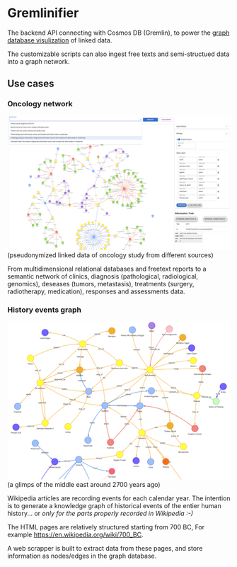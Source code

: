# Gremlinifier

The backend API connecting with Cosmos DB (Gremlin), to power the [graph database visulization](https://github.com/xdqc/kankerpop-visualizer) of linked data. 

The customizable scripts can also ingest free texts and semi-structued data into a graph network.

## Use cases

### Oncology network

[![cancer-logic-model](/docs/cancerpop-visualizer.png)](https://github.com/xdqc/kankerpop-visualizer)
(pseudonymized linked data of oncology study from different sources)

From multidimensional relational databases and freetext reports to a semantic network of clinics, diagnosis (pathological, radiological, genomics), deseases (tumors, metastasis), treatments (surgery, radiotherapy, medication), responses and assessments data.

### History events graph

![history-events-example](/docs/history-events-example.png)
(a glimps of the middle east around 2700 years ago)

Wikipedia articles are recording events for each calendar year. The intention is to generate a knowledge graph of historical events of the entier human history... or *only for the parts properly recorded in Wikipedia :-)* 

The HTML pages are relatively structured starting from 700 BC, For example https://en.wikipedia.org/wiki/700_BC. 

A web scrapper is built to extract data from these pages, and store information as nodes/edges in the graph database.
